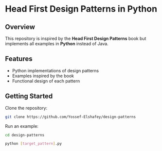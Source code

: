 # Head First Design Patterns in Python

## Overview

This repository is inspired by the **Head First Design Patterns** book but implements all examples in **Python** instead of Java.

## Features

- Python implementations of design patterns
- Examples inspired by the book
- Functional design of each pattern

## Getting Started

Clone the repository:

```sh
git clone https://github.com/Yossef-Elshafey/design-patterns
```

Run an example:

```sh
cd design-patterns
```

```sh
python [target_pattern].py
```
